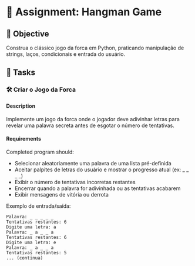 

# 📘 Assignment: Hangman Game

## 🎯 Objective

Construa o clássico jogo da forca em Python, praticando manipulação de strings, laços, condicionais e entrada do usuário.

## 📝 Tasks

### 🛠️ Criar o Jogo da Forca

#### Description
Implemente um jogo da forca onde o jogador deve adivinhar letras para revelar uma palavra secreta antes de esgotar o número de tentativas.

#### Requirements
Completed program should:

- Selecionar aleatoriamente uma palavra de uma lista pré-definida
- Aceitar palpites de letras do usuário e mostrar o progresso atual (ex: _ _ _ _)
- Exibir o número de tentativas incorretas restantes
- Encerrar quando a palavra for adivinhada ou as tentativas acabarem
- Exibir mensagens de vitória ou derrota

Exemplo de entrada/saída:
```
Palavra: _ _ _ _ _
Tentativas restantes: 6
Digite uma letra: a
Palavra: _ a _ _ a
Tentativas restantes: 6
Digite uma letra: e
Palavra: _ a _ _ a
Tentativas restantes: 5
... (continua)
```
